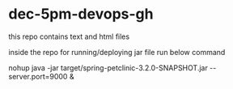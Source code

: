 # dec-5pm-devops-gh
this repo contains text and html files



inside the repo for running/deploying jar file run below command

nohup java -jar target/spring-petclinic-3.2.0-SNAPSHOT.jar --server.port=9000 &
